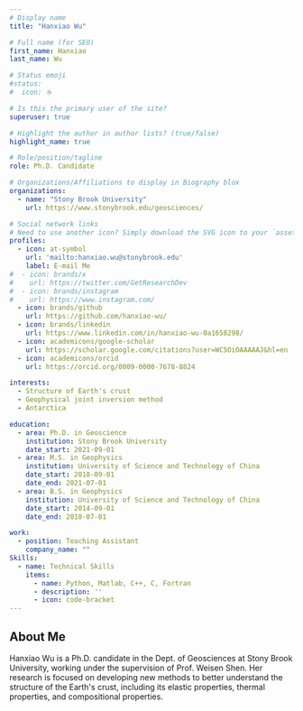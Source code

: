 ```yaml
---
# Display name
title: "Hanxiao Wu"

# Full name (for SEO)
first_name: Hanxiao
last_name: Wu

# Status emoji
#status:
#  icon: ☕️

# Is this the primary user of the site?
superuser: true

# Highlight the author in author lists? (true/false)
highlight_name: true

# Role/position/tagline
role: Ph.D. Candidate

# Organizations/Affiliations to display in Biography blox
organizations:
  - name: "Stony Brook University"
    url: https://www.stonybrook.edu/geosciences/

# Social network links
# Need to use another icon? Simply download the SVG icon to your `assets/media/icons/` folder.
profiles:
  - icon: at-symbol
    url: 'mailto:hanxiao.wu@stonybrook.edu'
    label: E-mail Me
#  - icon: brands/x
#    url: https://twitter.com/GetResearchDev
#  - icon: brands/instagram
#    url: https://www.instagram.com/
  - icon: brands/github
    url: https://github.com/hanxiao-wu/
  - icon: brands/linkedin
    url: https://www.linkedin.com/in/hanxiao-wu-0a1658298/
  - icon: academicons/google-scholar
    url: https://scholar.google.com/citations?user=WC5OiOAAAAAJ&hl=en
  - icon: academicons/orcid
    url: https://orcid.org/0009-0000-7678-8824

interests:
  - Structure of Earth's crust
  - Geophysical joint inversion method
  - Antarctica

education:
  - area: Ph.D. in Geoscience
    institution: Stony Brook University
    date_start: 2021-09-01
  - area: M.S. in Geophysics
    institution: University of Science and Technology of China
    date_start: 2018-09-01
    date_end: 2021-07-01
  - area: B.S. in Geophysics
    institution: University of Science and Technology of China
    date_start: 2014-09-01
    date_end: 2018-07-01

work:
  - position: Teaching Assistant
    company_name: ""
Skills:
  - name: Technical Skills
    items:
      - name: Python, Matlab, C++, C, Fortran
      - description: ''
      - icon: code-bracket
---
```


## About Me
Hanxiao Wu is a Ph.D. candidate in the Dept. of Geosciences at Stony Brook University, working under the supervision of Prof. Weisen Shen. Her research is focused on developing new methods to better understand the structure of the Earth's crust, including its elastic properties, thermal properties, and compositional properties. 
